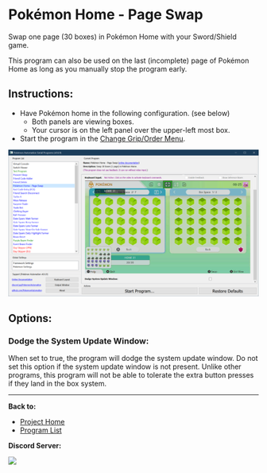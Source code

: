 # Pokémon Home - Page Swap

Swap one page (30 boxes) in Pokémon Home with your Sword/Shield game.

This program can also be used on the last (incomplete) page of Pokémon Home as long as you manually stop the program early.

## Instructions:
- Have Pokémon home in the following configuration. (see below)
  - Both panels are viewing boxes.
  - Your cursor is on the left panel over the upper-left most box.
- Start the program in the [Change Grip/Order Menu](../Appendix/ChangeGripOrderMenu.md).

<img src="images/PokemonHome-PageSwap.jpg" width="800">

## Options:

### Dodge the System Update Window:

When set to true, the program will dodge the system update window. Do not set this option if the system update window is not present. Unlike other programs, this program will not be able to tolerate the extra button presses if they land in the box system.


<hr>

**Back to:**
- [Project Home](/README.md)
- [Program List](/Documentation/ProgramList.md)

**Discord Server:** 

[<img src="https://canary.discordapp.com/api/guilds/695809740428673034/widget.png?style=banner2">](https://discord.gg/cQ4gWxN)
